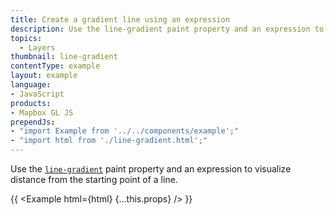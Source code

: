 ```yaml
---
title: Create a gradient line using an expression
description: Use the line-gradient paint property and an expression to visualize distance from the starting point of a line.
topics:
  - Layers
thumbnail: line-gradient
contentType: example
layout: example
language:
- JavaScript
products:
- Mapbox GL JS
prependJs:
- "import Example from '../../components/example';"
- "import html from './line-gradient.html';"
---
```


Use the [`line-gradient`](/mapbox-gl-js/style-spec/layers/#paint-line-line-gradient) paint property and an expression to visualize distance from the starting point of a line.

{{ <Example html={html} {...this.props} /> }}
